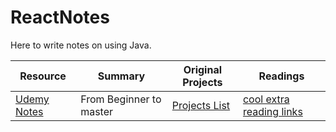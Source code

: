 # ReactNotes

Here to write notes on using Java. <b>

| Resource | Summary | Original Projects | Readings |
| ---------------- | ------------------------------------------- | -------------- | --------------------------- |
| <a href="">Udemy Notes</a> | From Beginner to master | <a href="">Projects List</a> | <a href="">cool extra reading links </a> |

